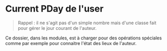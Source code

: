 # Current PDay de l'user

> Rappel : il ne s'agit pas d'un simple nombre mais d'une classe fait pour gérer le jour courant de l'auteur.

Ce dossier, dans les modules, est à charger pour des opérations spéciales comme par exemple pour connaitre l'état des lieux de l'auteur.
